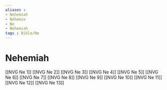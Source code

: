 ```yaml
---
aliases : 
- Nehemiah
- Néhémie
- Ne
- Nehemiah
tags : Bible/Ne
---
```


# Nehemiah

[[NVG Ne 1]]
[[NVG Ne 2]]
[[NVG Ne 3]]
[[NVG Ne 4]]
[[NVG Ne 5]]
[[NVG Ne 6]]
[[NVG Ne 7]]
[[NVG Ne 8]]
[[NVG Ne 9]]
[[NVG Ne 10]]
[[NVG Ne 11]]
[[NVG Ne 12]]
[[NVG Ne 13]]
